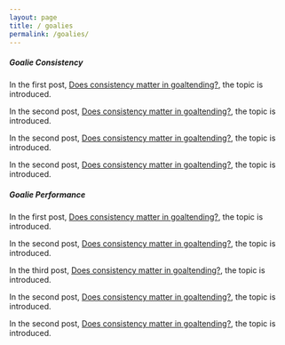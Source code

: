 ```yaml
---
layout: page
title: / goalies
permalink: /goalies/
---
```

<p>
<h5>Goalie Consistency</h5>
In the first post, <a href="https://spazznolo.github.io/2022/03/28/goalie-consistency-0.html">Does consistency matter in goaltending?</a>, the topic is introduced.
</p>
<p>
In the second post, <a href="https://spazznolo.github.io/2022/03/30/goalie-consistency-1.html">Does consistency matter in goaltending?</a>, the topic is introduced.
</p>
<p>
In the second post, <a href="https://spazznolo.github.io/2022/04/02/goalie-consistency-2.html">Does consistency matter in goaltending?</a>, the topic is introduced.
</p>
<p>
In the second post, <a href="https://spazznolo.github.io/2022/04/07/goalie-consistency-3.html">Does consistency matter in goaltending?</a>, the topic is introduced.
</p>
<p>
<h5>Goalie Performance</h5>
In the first post, <a href="https://spazznolo.github.io/2022/05/17/goalie-performance-1.html">Does consistency matter in goaltending?</a>, the topic is introduced.
</p>
<p>
In the second post, <a href="https://spazznolo.github.io/2022/05/22/goalie-performance-2.html">Does consistency matter in goaltending?</a>, the topic is introduced.
</p>
<p>
In the third post, <a href="https://spazznolo.github.io/2022/05/24/goalie-performance-3.html">Does consistency matter in goaltending?</a>, the topic is introduced.
</p>
<p>
In the second post, <a href="https://spazznolo.github.io/2022/06/04/goalie-performance-4.html">Does consistency matter in goaltending?</a>, the topic is introduced.
</p>
<p>
In the second post, <a href="https://spazznolo.github.io/2022/06/20/goalie-performance-5.html">Does consistency matter in goaltending?</a>, the topic is introduced.
</p>